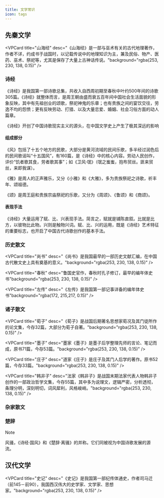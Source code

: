 ```yaml
---
title: 文学常识
icon: tags
---
```


## 先秦文学

<VPCard  title="山海经"  desc="《山海经》是一部与巫术有关的古代地理著作，作者不详，约成书于战国时，以记载传说中的地理知识为主，兼及民俗、物产、医药、巫术、祭祀等，尤其是保存了大量上古神话传说。"background="rgba(253, 230, 138, 0.15)" />

### 诗经

《诗经》是我国第一部诗歌总集，共收入自西周初期至春秋中叶约500年间的诗歌305篇。《诗经》就整体而言，是周王朝由盛而衰五百年间中国社会生活面貌的形象反映，其中有先祖创业的颂歌，祭祀神鬼的乐章；也有贵族之间的宴饮交往，劳逸不均的怨愤；更有反映劳动、打猎、以及大量恋爱、婚姻、社会习俗方面的动人篇章。

《诗经》开创了中国诗歌现实主义的源头，在中国文学史上产生了极其深远的影响

#### 组成部分

《风》包括了十五个地方的民歌，大部分是黄河流域的民间乐歌，多半经过润色后的民间歌谣叫“十五国风”，有160篇，是《诗经》中的核心内容。劳动人民创作，评价“饥者歌其食，劳者歌其事”；如《卫风·氓》（氓之蚩蚩，抱布贸丝。匪来贸丝，来即我谋）。

《雅》是周人的正声雅乐，又分《小雅》和《大雅》，多为贵族祭祀之诗歌，祈丰年、颂祖德。

《颂》是周王庭和贵族宗庙祭祀的乐歌，又分为《周颂》、《鲁颂》和《商颂》。

#### 表现手法

《诗经》大量运用了赋、比、兴表现手法。简言之，赋就是铺陈直叙。比就是比方，以彼物比此物。兴则是触物兴词。赋、比、兴的运用，既是《诗经》艺术特征的重要标志，也开启了中国古代诗歌创作的基本手法。

### 历史散文

<VPCard  title="尚书"  desc="《尚书》是我国最早的一部历史文献汇编，在中国古代散文史上具有奠基的意义。"background="rgba(253, 230, 138, 0.15)" />

<VPCard  title="春秋"  desc="鲁国史官作，春秋时孔子修订，最早的编年体史书"background="rgba(253, 230, 138, 0.15)" />

<VPCard  title="左传"  desc="《左传》是我国第一部记事详备的编年体史书"background="rgba(172, 215,217, 0.15)" />

### 诸子散文

<VPCard  title="左传"  desc="儒家《论语》是孔门后学主要记录孔子言谈行事的一部以记言为主的语录体著作。约成书于战国初年，是儒家的一部重要经典，今存20篇" background="rgba(253, 230, 138, 0.15)" />

<VPCard  title="孟子"  desc="《孟子》是记载孟子及其弟子言行的语录体散文，全书7篇，每篇分上下编。" background="rgba(253, 230, 138, 0.15)" />

<VPCard  title="荀子"  desc="《荀子》是战国后期著名思想家荀况及其门徒所作的论文集，今存32篇，大部分为荀子自著。"background="rgba(253, 230, 138, 0.15)" />

<VPCard  title="墨子"  desc="墨家《墨子》是墨子后学整理先师的言论、笔记而成，原书71篇，今存53篇。"background="rgba(253, 230, 138, 0.15)" />

<VPCard  title="庄子"  desc="道家《庄子》是庄子及其门人后学的著作。原书52篇，今存33篇。"background="rgba(253, 230, 138, 0.15)" />

<VPCard  title="韩非子"  desc="法家《韩非子》是战国末期法家代表人物韩非子创作的一部政治哲学文集，今存55篇，其中多为说理文，逻辑严密，分析透彻，条理分明，深刻明切，词风犀利，风格峻峭。"background="rgba(253, 230, 138, 0.15)" />

### 杂家散文

<VPCard  title="吕氏春秋"  desc="战国时吕不韦组织门客编著。留下了一字千金、刻舟求剑等著名典故。" background="rgba(108, 150,217, 0.15)" />

<VPCard  title="淮南子"  desc="西汉时刘安组织门客编著。记载了塞翁失马、女蜗补天等脍炙人口的故事。" background="rgba(108, 150,217, 0.15)" />

### 楚辞

<VPCard  title="楚辞"  desc="《《楚辞》对整个中国文化系统具有不同寻常的意义，特别是文学方面，它开创了中国浪漫主义文学的诗篇，因此后世称此种文体为“楚辞体”、骚体。" background="rgba(253, 230, 138, 0.15)" />

>[!note]
>风骚，《诗经·国风》和《楚辞·离骚》的并称。它们同被视为中国诗歌发展的源流。

## 汉代文学

<VPCard  title="史记"  desc="《史记》是我国第一部纪传体通史，作者司马迁（前145－前90），我国西汉伟大的史学家、文学家、思想家。"background="rgba(253, 230, 138, 0.15)" />